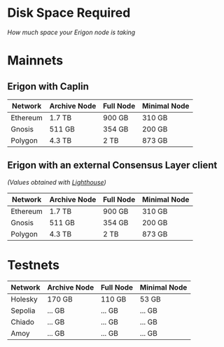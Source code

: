 # Disk Space Required
*How much space your Erigon node is taking*


# Mainnets
## Erigon with Caplin

| Network  | Archive Node | Full Node | Minimal Node |
|----------|--------------|-----------|--------------|
| Ethereum |    1.7 TB    |    900 GB |  310 GB      |
| Gnosis   |    511 GB    |    354 GB |  200 GB      |
| Polygon  |    4.3 TB    |    2 TB |  873 GB        |

## Erigon with an external Consensus Layer client

*(Values obtained with [Lighthouse](https://lighthouse-book.sigmaprime.io/))*

| Network  | Archive Node | Full Node | Minimal Node |
|----------|--------------|-----------|--------------|
| Ethereum |    1.7 TB    |    900 GB |  310 GB      |
| Gnosis   |    511 GB    |    354 GB |  200 GB      |
| Polygon  |    4.3 TB    |    2 TB |  873 GB        |


# Testnets

| Network  | Archive Node | Full Node | Minimal Node |
|----------|--------------|-----------|--------------|
| Holesky  |    170 GB    |    110 GB |  53 GB      |
| Sepolia  |    ... GB    |    ... GB |  ... GB      |
| Chiado   |    ... GB    |    ... GB |  ... GB      |
| Amoy     |    ... GB    |    ... GB |  ... GB      |
                        

